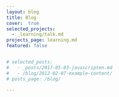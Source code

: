 ```yaml
---
layout: blog
title: Blog
cover:  true
selected_projects:
  - _learning/talk.md
projects_page: learning.md
featured: false


# selected_posts:
#   - _posts/2017-05-03-javascripten.md
#   - /blog/2012-02-07-example-content/
# posts_page: /blog/

---
```

